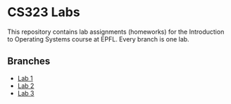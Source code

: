 # CS323 Labs

This repository contains lab assignments (homeworks) for the Introduction to Operating Systems course at EPFL.
Every branch is one lab.

## Branches

* [Lab 1](https://gitlab.epfl.ch/cs323/labs/-/tree/lab1)
* [Lab 2](https://gitlab.epfl.ch/cs323/labs/-/tree/lab2)
* [Lab 3](https://gitlab.epfl.ch/cs323/labs/-/tree/lab3)

